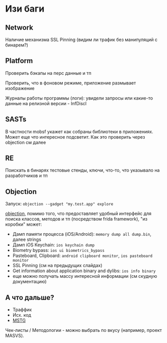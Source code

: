 # Изи баги

## Network

Наличие механизма SSL Pinning (видим ли трафик без манипуляций с бинарем?)

## Platform

Проверить бэкапы на перс данные и тп

Проверить, что в фоновом режиме, приложение размывает изображение

Журналы работы программы (логи): увидели запросы или какие-то данные на релизной версии - InfDiscl

## SASTs

В частности mobsf укажет как собраны библиотеки в приложениях. Может еще что интересное подсветит. Как это проверить через objection см далее

## RE

Поискать в бинарях тестовые стенды, ключи, что-то, что указывало на разработчиков и тп

## Objection

Запуск: `objection --gadget "my.test.app" explore`

[objection](https://github.com/sensepost/objection), помимо того, что предоставляет удобный интерфейс для поиска классов, методов и тп (посредством frida framework), "из коробки" может:

* Дамп памяти процесса (iOS/Android): `memory dump all dump.bin`, далее strings
* Дамп iOS Keychain: `ios keychain dump`
* Biometry bypass: `ios ui biometrics_bypass`
* Pasteboard, Clipboard: `android clipboard monitor`, `ios pasteboard monitor`
* SSL Pinning (см на предыдущих слайдах)
* Get information about application binary and dylibs: `ios info binary`
* еще можно получать массу интересной информации (см скудную документацию)&#x20;

## А что дальше?

* Траффик
* Исх. код
* [MSTG](https://mobile-security.gitbook.io/mobile-security-testing-guide/)

Чек-листы / Методологии - можно выбрать по вкусу (например, проект MASVS).
